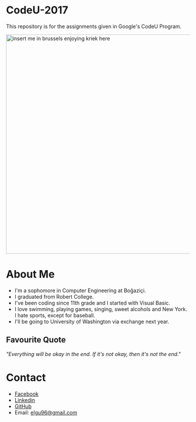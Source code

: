 # CodeU-2017
This repository is for the assignments given in Google's CodeU Program.

<img alt="insert me in brussels enjoying kriek here" src="https://scontent-fra3-1.cdninstagram.com/t51.2885-15/e35/16229017_1874047329548920_2143794425711558656_n.jpg" width="600" height="auto">

# About Me
* I'm a sophomore in Computer Engineering at Boğaziçi.
* I graduated from Robert College.
* I've been coding since 11th grade and I started with Visual Basic.
* I love swimming, playing games, singing, sweet alcohols and New York. I hate sports, except for baseball.
* I'll be going to University of Washington via exchange next year.

## Favourite Quote
_"Everything will be okay in the end. If it's not okay, then it's not the end."_

# Contact
* [Facebook](https://www.facebook.com/elifguler1996)
* [Linkedin](https://www.linkedin.com/in/elifguler96)
* [GitHub](https://github.com/elifguler96)
* Email: elgu96@gmail.com
